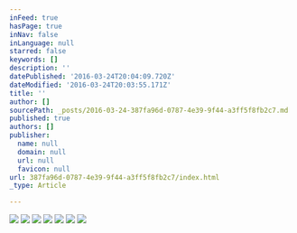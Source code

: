 ```yaml
---
inFeed: true
hasPage: true
inNav: false
inLanguage: null
starred: false
keywords: []
description: ''
datePublished: '2016-03-24T20:04:09.720Z'
dateModified: '2016-03-24T20:03:55.171Z'
title: ''
author: []
sourcePath: _posts/2016-03-24-387fa96d-0787-4e39-9f44-a3ff5f8fb2c7.md
published: true
authors: []
publisher:
  name: null
  domain: null
  url: null
  favicon: null
url: 387fa96d-0787-4e39-9f44-a3ff5f8fb2c7/index.html
_type: Article

---
```

![](https://the-grid-user-content.s3-us-west-2.amazonaws.com/9add9c34-8122-4fc5-98ad-36cbddf72077.jpg)
![](https://the-grid-user-content.s3-us-west-2.amazonaws.com/3ddc972d-4316-474c-8349-979969cbe8e5.jpg)
![](https://the-grid-user-content.s3-us-west-2.amazonaws.com/7a897b79-c6f2-43ba-a8f7-6272d64b0d8f.jpg)
![](https://the-grid-user-content.s3-us-west-2.amazonaws.com/087e9aea-379f-4098-91d2-126c86e55989.jpg)
![](https://the-grid-user-content.s3-us-west-2.amazonaws.com/93d6236a-8e44-4a35-97aa-8cf582825041.jpg)
![](https://the-grid-user-content.s3-us-west-2.amazonaws.com/85bd63b4-6ba7-4ee4-9fbf-f5e276087fab.jpg)
![](https://the-grid-user-content.s3-us-west-2.amazonaws.com/c9e71f23-3821-406c-a4ef-bc1dd4242a58.jpg)